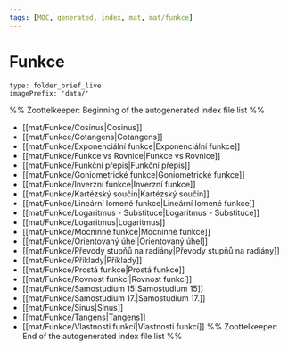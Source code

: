 ```yaml
---
tags: [MOC, generated, index, mat, mat/funkce]
---
```

# Funkce
```ccard
type: folder_brief_live
imagePrefix: 'data/'
```
%% Zoottelkeeper: Beginning of the autogenerated index file list  %%
-  [[mat/Funkce/Cosinus|Cosinus]]
-  [[mat/Funkce/Cotangens|Cotangens]]
-  [[mat/Funkce/Exponenciální funkce|Exponenciální funkce]]
-  [[mat/Funkce/Funkce vs Rovnice|Funkce vs Rovnice]]
-  [[mat/Funkce/Funkční přepis|Funkční přepis]]
-  [[mat/Funkce/Goniometrické funkce|Goniometrické funkce]]
-  [[mat/Funkce/Inverzní funkce|Inverzní funkce]]
-  [[mat/Funkce/Kartézský součin|Kartézský součin]]
-  [[mat/Funkce/Lineární lomené funkce|Lineární lomené funkce]]
-  [[mat/Funkce/Logaritmus - Substituce|Logaritmus - Substituce]]
-  [[mat/Funkce/Logaritmus|Logaritmus]]
-  [[mat/Funkce/Mocninné funkce|Mocninné funkce]]
-  [[mat/Funkce/Orientovaný úhel|Orientovaný úhel]]
-  [[mat/Funkce/Převody stupňů na radiány|Převody stupňů na radiány]]
-  [[mat/Funkce/Příklady|Příklady]]
-  [[mat/Funkce/Prostá funkce|Prostá funkce]]
-  [[mat/Funkce/Rovnost funkcí|Rovnost funkcí]]
-  [[mat/Funkce/Samostudium 15|Samostudium 15]]
-  [[mat/Funkce/Samostudium 17.|Samostudium 17.]]
-  [[mat/Funkce/Sinus|Sinus]]
-  [[mat/Funkce/Tangens|Tangens]]
-  [[mat/Funkce/Vlastnosti funkcí|Vlastnosti funkcí]]
%% Zoottelkeeper: End of the autogenerated index file list  %%
